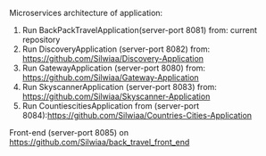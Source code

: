 Microservices architecture of application:
1. Run BackPackTravelApplication(server-port 8081) from: current repository
2. Run DiscoveryApplication (server-port 8082) from: https://github.com/Silwiaa/Discovery-Application
3. Run GatewayApplication (server-port 8080) from: https://github.com/Silwiaa/Gateway-Application
4. Run SkyscannerApplication (server-port 8083) from: https://github.com/Silwiaa/Skyscanner-Application
5. Run CountiescitiesApplication from (server-port 8084):https://github.com/Silwiaa/Countries-Cities-Application

Front-end (server-port 8085) on https://github.com/Silwiaa/back_travel_front_end
